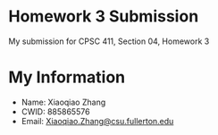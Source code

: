 # Homework 3 Submission

My submission for CPSC 411, Section 04, Homework 3

# My Information

* Name: Xiaoqiao Zhang
* CWID: 885865576
* Email: Xiaoqiao.Zhang@csu.fullerton.edu
